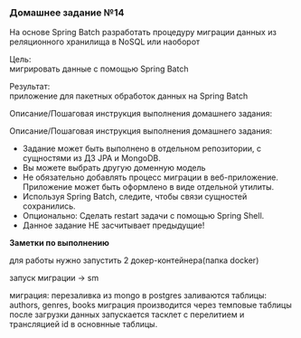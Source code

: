<h3>Домашнее задание №14</h3>

На основе Spring Batch разработать процедуру миграции данных из реляционного хранилища в NoSQL или наоборот

Цель:  
мигрировать данные с помощью Spring Batch


Результат:  
приложение для пакетных обработок данных на Spring Batch


Описание/Пошаговая инструкция выполнения домашнего задания:  

Описание/Пошаговая инструкция выполнения домашнего задания:
* Задание может быть выполнено в отдельном репозитории, с сущностями из ДЗ JPA и MongoDB.
* Вы можете выбрать другую доменную модель
* Не обязательно добавлять процесс миграции в веб-приложение. Приложение может быть оформлено в виде отдельной утилиты.
* Используя Spring Batch, следите, чтобы связи сущностей сохранились.
* Опционально: Сделать restart задачи с помощью Spring Shell.
* Данное задание НЕ засчитывает предыдущие!


__Заметки по выполнению__

для работы нужно запустить 2 докер-контейнера(папка docker)

запуск миграции -> sm

миграция: перезаливка из mongo в postgres
заливаются таблицы: authors, genres, books
миграция производится через темповые таблицы
после загрузки данных запускается тасклет с перелитием и трансляцией id в основнные таблицы.



